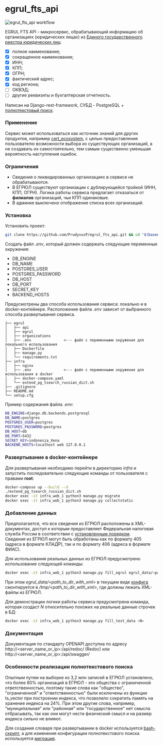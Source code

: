 # egrul_fts_api

![egrul_fts_api workflow](https://github.com/PrudyvusP/egrul_fts_api/actions/workflows/main.yml/badge.svg)

EGRUL FTS API - микросервис, обрабатывающий информацию об организациях (юридических лицах)
из [Единого государственного реестра юридических лиц](https://ru.wikipedia.org/wiki/%D0%95%D0%B4%D0%B8%D0%BD%D1%8B%D0%B9_%D0%B3%D0%BE%D1%81%D1%83%D0%B4%D0%B0%D1%80%D1%81%D1%82%D0%B2%D0%B5%D0%BD%D0%BD%D1%8B%D0%B9_%D1%80%D0%B5%D0%B5%D1%81%D1%82%D1%80_%D1%8E%D1%80%D0%B8%D0%B4%D0%B8%D1%87%D0%B5%D1%81%D0%BA%D0%B8%D1%85_%D0%BB%D0%B8%D1%86):

- [x] полное наименование;
- [x] сокращенное наименование;
- [x] ИНН;
- [x] КПП;
- [x] ОГРН;
- [x] фактический адрес;
- [x] код региона;
- [ ] ОКВЭД;
- [ ] другие реквизиты и бухгалтерская отчетность.

Написан на Django-rest-framework, СУБД -
PostgreSQL + [полнотекстовый поиск](#Особенности-реализации-полнотекстового-поиска).

### Применение

Сервис может использоваться как источник знаний для других продуктов,
например [cert_ecosystem](https://github.com/PrudyvusP/cert_ecosystem), с целью предоставления
пользователю возможности выбора из существующих организаций, а не создавать их самостоятельно, тем
самым существенно уменьшая вероятность наступления ошибок.

### Ограничения

- Сведения о ликвидированных организациях в сервисе не обрабатываются.
- В ЕГРЮЛ существуют организации с дублирующейся тройкой (ИНН, КПП, ОГРН). Логика работы сервиса
  предлагает отказаться от **филиалов** организаций, чьи КПП одинаковые.
- В админке выключено отображение списка всех организаций.

### Установка

Установить проект:

```bash
git clone https://github.com/PrudyvusP/egrul_fts_api.git && cd "$(basename "$_" .git)"
```

Создать файл *.env*, который должен содержать следующие переменные окружения:

- DB_ENGINE
- DB_NAME
- POSTGRES_USER
- POSTGRES_PASSWORD
- DB_HOST
- DB_PORT
- SECRET_KEY
- BACKEND_HOSTS

Предусмотрены два способа использования сервиса: локально и в docker-контейнере. Расположение
файла *.env* зависит от выбранного способа развертывания сервиса.

```
├── egrul  
│   ├── api  
│   ├── egrul  
│   ├── organizations  
│   ├── .env               <--- файл с переменными окружения для локального использования
│   ├── Dockerfile  
│   ├── manage.py  
│   └── requirements.txt  
├── infra  
│   ├── nginx  
│   ├── .env               <--- файл с переменными окружения для использования в docker
│   ├── docker-compose.yaml
│   └── extend_pg_tsearch_russian_dict.sh
├── .gitignore  
├── README.md  
└── setup.cfg  
```

Пример содержания файла *.env*:

```bash
DB_ENGINE=django.db.backends.postgresql
DB_NAME=postgres
POSTGRES_USER=postgres
POSTGRES_PASSWORD=postgres
DB_HOST=db
DB_PORT=5432
SECRET_KEY=indonesia_Xena
BACKEND_HOSTS=localhost web 127.0.0.1
```

### Развертывание в docker-контейнере

Для развертывания необходимо перейти в директорию *infra* и запустить последовательно
следующие команды от пользователя с правами **root**:

```bash
docker-compose up --build --d
./extend_pg_tsearch_russian_dict.sh
docker exec -it infra_web_1 python3 manage.py migrate
docker exec -it infra_web_1 python3 manage.py collectstatic
```

### Добавление данных

Предполагается, что все сведения из ЕГРЮЛ расположены в XML-документах, доступ к которым
предоставляет Федеральная налоговая служба России в соответствии с
[установленным порядком](https://www.nalog.gov.ru/rn77/service/egrip2/access_order/).  
Сведения из ЕГРЮЛ могут быть обработаны как по формату 405 (адреса в формате КЛАДР), так и по формату
406 (адреса в формате ФИАС).

Для использования реальных данных из ЕГРЮЛ предусмотрено использование следующей команды:

```bash
docker exec -it infra_web_1 python3 manage.py fill_egrul egrul_data/<path_to_dir_with_xml>
```

При этом *egrul_data/<path_to_dir_with_xml>* в текущем
виде [конфига](https://github.com/PrudyvusP/egrul_fts_api/blob/main/infra/docker-compose.yaml)
смонтируется в */tmp/<path_to_dir_with_xml>*, где должны лежать XML-файлы из ЕГРЮЛ.

Для демонстрации логики работы сервиса предусмотрена команда, которая создаст *N*
относительно похожих на реальные данные строчек в БД:

```bash
docker exec -it infra_web_1 python3 manage.py fill_test_data <N>
```

### Документация

Документация по стандарту OPENAPI доступна по адресу http://<server_name_or_ip>:<port>/api/redoc/ (Redoc) или
http://<server_name_or_ip>:<port>/api/swagger/


### Особенности реализации полнотекстового поиска

Опытным путем на выборке из 3,2 млн записей в ЕГРЮЛ установлено, что более 80% организаций в ЕГРЮЛ - это
общества с ограниченной ответственностью, поэтому такие слова как "общество", "ограниченной" и "ответственностью"
были исключены из функции ts_vector при построении индекса, что позволило сократить память на хранение индекса на 24%.
При этом другие слова, например, "муниципальная" или "районная" или "государственное" нет смысла отбрасывать, так как
они могут нести физический смысл и на размер индекса сильно не влияют.

Для создания словаря при развертывании в docker
используется [bash-скрипт](https://github.com/PrudyvusP/egrul_fts_api/blob/main/infra/extend_pg_tsearch_russian_dict.sh),
а для изменения конфигурации полнотекстового поиска используется
[миграция](https://github.com/PrudyvusP/egrul_fts_api/blob/main/egrul/organizations/migrations/0002_create_fts_schema.py).
